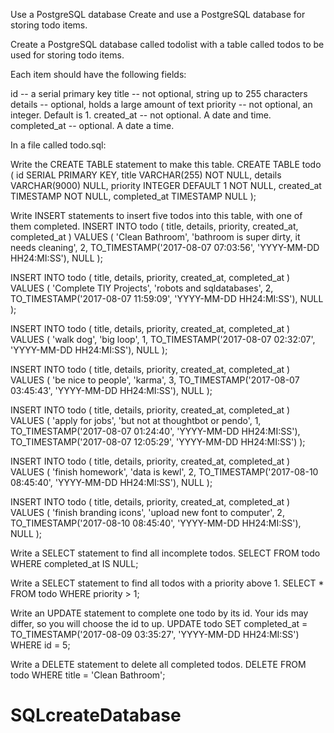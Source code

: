 Use a PostgreSQL database
Create and use a PostgreSQL database for storing todo items.

Create a PostgreSQL database called todolist with a table called todos to be used for storing todo items.

Each item should have the following fields:

id -- a serial primary key
title -- not optional, string up to 255 characters
details -- optional, holds a large amount of text
priority -- not optional, an integer. Default is 1.
created_at -- not optional. A date and time.
completed_at -- optional. A date a time.

In a file called todo.sql:

Write the CREATE TABLE statement to make this table.
  CREATE TABLE todo (
    id SERIAL PRIMARY KEY,
    title VARCHAR(255) NOT NULL,
    details VARCHAR(9000) NULL,
    priority INTEGER DEFAULT 1 NOT NULL,
    created_at TIMESTAMP NOT NULL,
    completed_at TIMESTAMP NULL
  );

Write INSERT statements to insert five todos into this table, with one of them completed.
  INSERT INTO todo (
  title,
  details,
  priority,
  created_at,
  completed_at
  ) VALUES (
  'Clean Bathroom',
  'bathroom is super dirty, it needs cleaning',
  2,
  TO_TIMESTAMP('2017-08-07 07:03:56', 'YYYY-MM-DD HH24:MI:SS'),
  NULL
  );

  INSERT INTO todo (
  title,
  details,
  priority,
  created_at,
  completed_at
  ) VALUES (
  'Complete TIY Projects',
  'robots and sqldatabases',
  2,
  TO_TIMESTAMP('2017-08-07 11:59:09', 'YYYY-MM-DD HH24:MI:SS'),
  NULL
  );

  INSERT INTO todo (
  title,
  details,
  priority,
  created_at,
  completed_at
  ) VALUES (
  'walk dog',
  'big loop',
  1,
  TO_TIMESTAMP('2017-08-07 02:32:07', 'YYYY-MM-DD HH24:MI:SS'),
  NULL
  );

  INSERT INTO todo (
  title,
  details,
  priority,
  created_at,
  completed_at
  ) VALUES (
  'be nice to people',
  'karma',
  3,
  TO_TIMESTAMP('2017-08-07 03:45:43', 'YYYY-MM-DD HH24:MI:SS'),
  NULL
  );

  INSERT INTO todo (
  title,
  details,
  priority,
  created_at,
  completed_at
  ) VALUES (
  'apply for jobs',
  'but not at thoughtbot or pendo',
  1,
  TO_TIMESTAMP('2017-08-07 01:24:40', 'YYYY-MM-DD HH24:MI:SS'),
  TO_TIMESTAMP('2017-08-07 12:05:29', 'YYYY-MM-DD HH24:MI:SS')
  );

  INSERT INTO todo (
  title,
  details,
  priority,
  created_at,
  completed_at
  ) VALUES (
  'finish homework',
  'data is kewl',
  2,
  TO_TIMESTAMP('2017-08-10 08:45:40', 'YYYY-MM-DD HH24:MI:SS'),
  NULL
  );

  INSERT INTO todo (
  title,
  details,
  priority,
  created_at,
  completed_at
  ) VALUES (
  'finish branding icons',
  'upload new font to computer',
  2,
  TO_TIMESTAMP('2017-08-10 08:45:40', 'YYYY-MM-DD HH24:MI:SS'),
  NULL
  );

Write a SELECT statement to find all incomplete todos.
  SELECT FROM todo WHERE completed_at IS NULL;

Write a SELECT statement to find all todos with a priority above 1.
  SELECT * FROM todo WHERE priority > 1;

Write an UPDATE statement to complete one todo by its id. Your ids may differ, so you will choose the id to up.
  UPDATE todo SET completed_at = TO_TIMESTAMP('2017-08-09 03:35:27', 'YYYY-MM-DD HH24:MI:SS') WHERE id = 5;

Write a DELETE statement to delete all completed todos.
  DELETE FROM todo WHERE title = 'Clean Bathroom';
# SQLcreateDatabase
